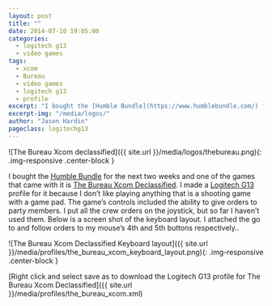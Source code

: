 ```yaml
---
layout: post
title: ""
date: 2014-07-10 19:05:00
categories:
  - logitech g13
  - video games
tags:
  - xcom
  - Bureau
  - video games
  - logitech g13
  - profile
excerpt: "I bought the [Humble Bundle](https://www.humblebundle.com/) for the next two weeks and one of the games that came with it is [The Bureau Xcom Declassified](http://www.thebureau-game.com/us/). I made a [Logitech G13](http://gaming.logitech.com/en-us/product/g13-advanced-gameboard) profile for it because I don’t like playing anything that is a shooting game with a game pad."
excerpt-img: "/media/logos/"
author: "Jason Hardin"
pageclass: logitechg13
---
```

![The Bureau Xcom declassified]({{ site.url }}/media/logos/thebureau.png){: .img-responsive .center-block }

I bought the [Humble Bundle](https://www.humblebundle.com/) for the next two weeks and one of the games that came with it is [The Bureau Xcom Declassified](http://www.thebureau-game.com/us/). I made a [Logitech G13](http://gaming.logitech.com/en-us/product/g13-advanced-gameboard) profile for it because I don’t like playing anything that is a shooting game with a game pad. The game’s controls included the ability to give orders to party members. I put all the crew orders on the joystick, but so far I haven’t used them. Below is a screen shot of the keyboard layout. I attached the go to and follow orders to my mouse’s 4th and 5th buttons respectively..

![The Bureau Xcom Declassified Keyboard layout]({{ site.url }}/media/profiles/the_bureau_xcom_keyboard_layout.png){: .img-responsive .center-block }

[Right click and select save as to download the Logitech G13 profile for The Bureau Xcom Declassified]({{ site.url }}/media/profiles/the_bureau_xcom.xml)
